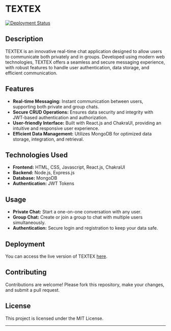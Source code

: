 
# TEXTEX

[![Deployment Status](https://img.shields.io/badge/Deployed%20on-%20your-platform-blue.svg)](your-deployment-link)

## Description

TEXTEX is an innovative real-time chat application designed to allow users to communicate both privately and in groups. Developed using modern web technologies, TEXTEX offers a seamless and secure messaging experience, with robust features to handle user authentication, data storage, and efficient communication.

## Features

- **Real-time Messaging:** Instant communication between users, supporting both private and group chats.
- **Secure CRUD Operations:** Ensures data security and integrity with JWT-based authentication and authorization.
- **User-friendly Interface:** Built with React.js and ChakraUI, providing an intuitive and responsive user experience.
- **Efficient Data Management:** Utilizes MongoDB for optimized data storage, integration, and retrieval.

## Technologies Used

- **Frontend:** HTML, CSS, Javascript, React.js, ChakraUI
- **Backend:** Node.js, Express.js
- **Database:** MongoDB
- **Authentication:** JWT Tokens

## Usage

- **Private Chat:** Start a one-on-one conversation with any user.
- **Group Chat:** Create or join a group to chat with multiple users simultaneously.
- **Authentication:** Secure login and registration to keep your data safe.

## Deployment

You can access the live version of TEXTEX [here](https://master--starlit-lokum-e96e21.netlify.app/).

## Contributing

Contributions are welcome! Please fork this repository, make your changes, and submit a pull request.

## License

This project is licensed under the MIT License.

---
